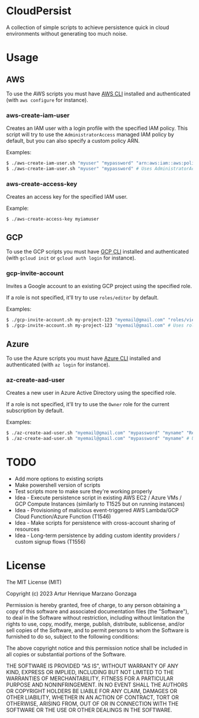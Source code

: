 # CloudPersist

A collection of simple scripts to achieve persistence quick in cloud environments without generating too much noise.

# Usage

## AWS

To use the AWS scripts you must have [AWS CLI](https://docs.aws.amazon.com/cli/latest/userguide/getting-started-install.html) installed and authenticated (with `aws configure` for instance).

### aws-create-iam-user

Creates an IAM user with a login profile with the specified IAM policy.
This script will try to use the `AdministratorAccess` managed IAM policy by default, but you can also specify a custom policy ARN.

Examples:
```bash
$ ./aws-create-iam-user.sh "myuser" "mypassword" "arn:aws:iam::aws:policy/AmazonS3FullAccess"
$ ./aws-create-iam-user.sh "myuser" "mypassword" # Uses AdministratorAccess
```

### aws-create-access-key

Creates an access key for the specified IAM user.

Example:
```
$ ./aws-create-access-key myiamuser
```

## GCP

To use the GCP scripts you must have [GCP CLI](https://cloud.google.com/sdk/docs/install?hl=pt-br) installed and authenticated (with `gcloud init` or `gcloud auth login` for instance).

### gcp-invite-account

Invites a Google account to an existing GCP project using the specified role.

If a role is not specified, it'll try to use `roles/editor` by default.

Examples:
```bash
$ ./gcp-invite-account.sh my-project-123 "myemail@gmail.com" "roles/viewer"
$ ./gcp-invite-account.sh my-project-123 "myemail@gmail.com" # Uses roles/editor
```

## Azure

To use the Azure scripts you must have [Azure CLI](https://learn.microsoft.com/pt-br/cli/azure/install-azure-cli) installed and authenticated (with `az login` for instance).

### az-create-aad-user

Creates a new user in Azure Active Directory using the specified role.

If a role is not specified, it'll try to use the `Owner` role for the current subscription by default.

Examples:
```bash
$ ./az-create-aad-user.sh "myemail@gmail.com" "mypassword" "myname" "Reader"
$ ./az-create-aad-user.sh "myemail@gmail.com" "mypassword" "myname" # Uses the "Owner" role by default
```

# TODO
* Add more options to existing scripts
* Make powershell version of scripts
* Test scripts more to make sure they're working properly
* Idea - Execute persistence script in existing AWS EC2 / Azure VMs / GCP Compute Instances (similarly to T1525 but on running instances)
* Idea - Provisioning of malicious event-triggered AWS Lambda/GCP Cloud Function/Azure Function (T1546)
* Idea - Make scripts for persistence with cross-account sharing of resources
* Idea - Long-term persistence by adding custom identity providers / custom signup flows (T1556)

# License
The MIT License (MIT)

Copyright (c) 2023 Artur Henrique Marzano Gonzaga

Permission is hereby granted, free of charge, to any person
obtaining a copy of this software and associated documentation
files (the "Software"), to deal in the Software without
restriction, including without limitation the rights to use,
copy, modify, merge, publish, distribute, sublicense, and/or sell
copies of the Software, and to permit persons to whom the
Software is furnished to do so, subject to the following
conditions:

The above copyright notice and this permission notice shall be
included in all copies or substantial portions of the Software.

THE SOFTWARE IS PROVIDED "AS IS", WITHOUT WARRANTY OF ANY KIND,
EXPRESS OR IMPLIED, INCLUDING BUT NOT LIMITED TO THE WARRANTIES
OF MERCHANTABILITY, FITNESS FOR A PARTICULAR PURPOSE AND
NONINFRINGEMENT. IN NO EVENT SHALL THE AUTHORS OR COPYRIGHT
HOLDERS BE LIABLE FOR ANY CLAIM, DAMAGES OR OTHER LIABILITY,
WHETHER IN AN ACTION OF CONTRACT, TORT OR OTHERWISE, ARISING
FROM, OUT OF OR IN CONNECTION WITH THE SOFTWARE OR THE USE OR
OTHER DEALINGS IN THE SOFTWARE.
